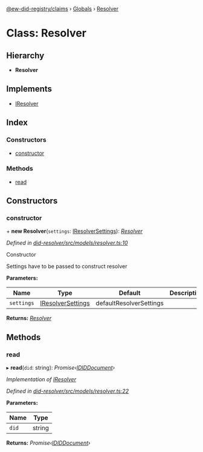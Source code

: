 [@ew-did-registry/claims](../README.md) › [Globals](../globals.md) › [Resolver](resolver.md)

# Class: Resolver

## Hierarchy

* **Resolver**

## Implements

* [IResolver](../interfaces/iresolver.md)

## Index

### Constructors

* [constructor](resolver.md#constructor)

### Methods

* [read](resolver.md#read)

## Constructors

###  constructor

\+ **new Resolver**(`settings`: [IResolverSettings](../interfaces/iresolversettings.md)): *[Resolver](resolver.md)*

*Defined in [did-resolver/src/models/resolver.ts:10](https://github.com/energywebfoundation/ew-did-registry/blob/84044eb/packages/did-resolver/src/models/resolver.ts#L10)*

Constructor

Settings have to be passed to construct resolver

**Parameters:**

Name | Type | Default | Description |
------ | ------ | ------ | ------ |
`settings` | [IResolverSettings](../interfaces/iresolversettings.md) |  defaultResolverSettings |   |

**Returns:** *[Resolver](resolver.md)*

## Methods

###  read

▸ **read**(`did`: string): *Promise‹[IDIDDocument](../interfaces/ididdocument.md)›*

*Implementation of [IResolver](../interfaces/iresolver.md)*

*Defined in [did-resolver/src/models/resolver.ts:22](https://github.com/energywebfoundation/ew-did-registry/blob/84044eb/packages/did-resolver/src/models/resolver.ts#L22)*

**Parameters:**

Name | Type |
------ | ------ |
`did` | string |

**Returns:** *Promise‹[IDIDDocument](../interfaces/ididdocument.md)›*
